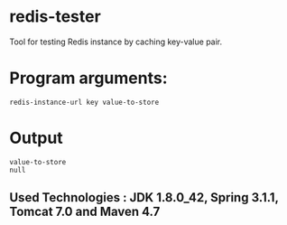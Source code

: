 # redis-tester
Tool for testing Redis instance by caching key-value pair.

# Program arguments:
```
redis-instance-url key value-to-store
```

# Output
```
value-to-store
null
```

## Used Technologies : JDK 1.8.0_42, Spring 3.1.1, Tomcat 7.0 and Maven 4.7
